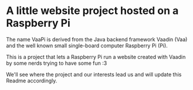 # A little website project hosted on a Raspberry Pi

The name VaaPi is derived from the Java backend framework Vaadin (Vaa)
and the well known small single-board computer Raspberry Pi (Pi).

This is a project that lets a Raspberry Pi run a website created with
Vaadin by some nerds trying to have some fun :3

We'll see where the project and our interests lead us and will update
this Readme accordingly.
